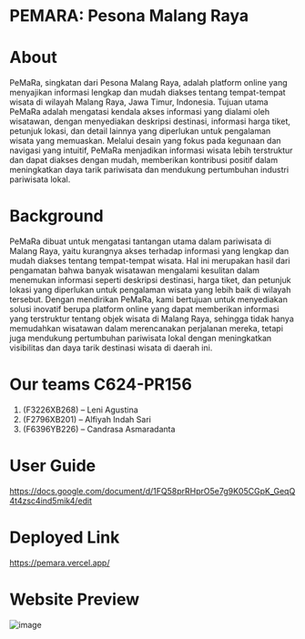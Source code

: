 # PEMARA: Pesona Malang Raya

# About
PeMaRa, singkatan dari Pesona Malang Raya, adalah platform online yang menyajikan informasi lengkap dan mudah diakses tentang tempat-tempat wisata di wilayah Malang Raya, Jawa Timur, Indonesia. Tujuan utama PeMaRa adalah mengatasi kendala akses informasi yang dialami oleh wisatawan, dengan menyediakan deskripsi destinasi, informasi harga tiket, petunjuk lokasi, dan detail lainnya yang diperlukan untuk pengalaman wisata yang memuaskan. Melalui desain yang fokus pada kegunaan dan navigasi yang intuitif, PeMaRa menjadikan informasi wisata lebih terstruktur dan dapat diakses dengan mudah, memberikan kontribusi positif dalam meningkatkan daya tarik pariwisata dan mendukung pertumbuhan industri pariwisata lokal.

# Background
PeMaRa dibuat untuk mengatasi tantangan utama dalam pariwisata di Malang Raya, yaitu kurangnya akses terhadap informasi yang lengkap dan mudah diakses tentang tempat-tempat wisata. Hal ini merupakan hasil dari pengamatan bahwa banyak wisatawan mengalami kesulitan dalam menemukan informasi seperti deskripsi destinasi, harga tiket, dan petunjuk lokasi yang diperlukan untuk pengalaman wisata yang lebih baik di wilayah tersebut. Dengan mendirikan PeMaRa, kami bertujuan untuk menyediakan solusi inovatif berupa platform online yang dapat memberikan informasi yang terstruktur tentang objek wisata di Malang Raya, sehingga tidak hanya memudahkan wisatawan dalam merencanakan perjalanan mereka, tetapi juga mendukung pertumbuhan pariwisata lokal dengan meningkatkan visibilitas dan daya tarik destinasi wisata di daerah ini.

# Our teams  C624-PR156
1.	(F3226XB268) – Leni Agustina
2.	(F2796XB201) – Alfiyah Indah Sari
3.	(F6396YB226) – Candrasa Asmaradanta

# User Guide
https://docs.google.com/document/d/1FQ58prRHprO5e7g9K05CGpK_GeqQ4t4zsc4ind5mik4/edit

# Deployed Link
https://pemara.vercel.app/

# Website Preview
![image](https://github.com/alfiyahindah/PeMaRa-Pesona-Malang-Raya/assets/160407110/4cff063a-5632-41b2-9bcf-34588795f06f)

